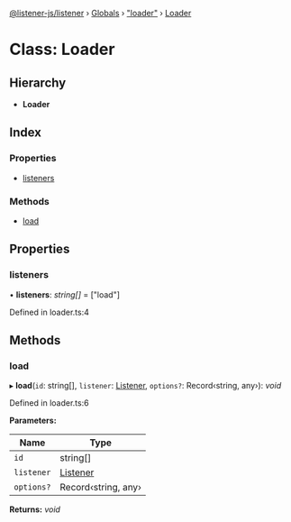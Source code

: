 [@listener-js/listener](../README.md) › [Globals](../globals.md) › ["loader"](../modules/_loader_.md) › [Loader](_loader_.loader.md)

# Class: Loader


## Hierarchy

* **Loader**

## Index

### Properties

* [listeners](_loader_.loader.md#listeners)

### Methods

* [load](_loader_.loader.md#load)

## Properties

###  listeners

• **listeners**: *string[]* =  ["load"]

Defined in loader.ts:4

## Methods

###  load

▸ **load**(`id`: string[], `listener`: [Listener](_index_.listener.md), `options?`: Record‹string, any›): *void*

Defined in loader.ts:6

**Parameters:**

Name | Type |
------ | ------ |
`id` | string[] |
`listener` | [Listener](_index_.listener.md) |
`options?` | Record‹string, any› |

**Returns:** *void*
